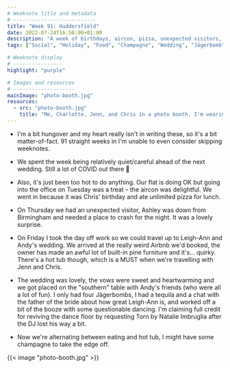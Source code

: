 ```yaml
---
# Weeknote title and metadata
# ---------------------------
title: "Week 91: Huddersfield"
date: 2022-07-24T16:50:00+01:00
description: "A week of birthdays, aircon, pizza, unexpected visitors, quirky accommodation, weddings in Huddersfield, Torn by Natalie Imbruglia"
tags: ["Social", "Holiday", "Food", "Champagne", "Wedding", "Jägerbomb"]

# Weeknote display
# ----------------
highlight: "purple"

# Images and resources
# --------------------
mainImage: "photo-booth.jpg"
resources:
  - src: "photo-booth.jpg"
    title: "Me, Charlotte, Jenn, and Chris in a photo booth. I'm wearing a poop-shaped hat and beer glasses, Chris is wearing a tiara, Jenn is wearing a mask, and Charlotte has a shark hat on"
---
```


  * I'm a bit hungover and my heart really isn't in writing these, so it's a bit matter-of-fact. 91 straight weeks in I'm unable to even consider skipping weeknotes.

  * We spent the week being relatively quiet/careful ahead of the next wedding. Still a lot of COVID out there :grimacing:

  * Also, it's just been too hot to do anything. Our flat is doing OK but going into the office on Tuesday was a treat – the aircon was delightful. We went in because it was Chris' birthday and ate unlimited pizza for lunch.

  * On Thursday we had an unexpected visitor, Ashley was down from Birmingham and needed a place to crash for the night. It was a lovely surprise.

  * On Friday I took the day off work so we could travel up to Leigh-Ann and Andy's wedding. We arrived at the really weird Airbnb we'd booked, the owner has made an awful lot of built-in pine furniture and it's… quirky. There's a hot tub though, which is a MUST when we're travelling with Jenn and Chris.

  * The wedding was lovely, the vows were sweet and heartwarming and we got placed on the "southern" table with Andy's friends (who were all a lot of fun). I only had four Jägerbombs, I had a tequila and a chat with the father of the bride about how great Leigh-Ann is, and worked off a bit of the booze with some questionable dancing. I'm claiming full credit for reviving the dance floor by requesting Torn by Natalie Imbruglia after the DJ lost his way a bit.

  * Now we're alternating between eating and hot tub, I might have some champagne to take the edge off.

{{< image "photo-booth.jpg" >}}
